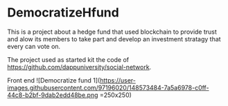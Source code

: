# DemocratizeHfund
This is a project about a hedge fund that used blockchain to provide trust and alow its members to take part and develop an investment stratagy that every can vote on.

The project used as started kit the code of https://github.com/dappuniversity/social-network.

Front end 
![Democratize fund 1](https://user-images.githubusercontent.com/97196020/148573484-7a5a6978-c0ff-44c8-b2bf-9dab2edd48be.png =250x250)

